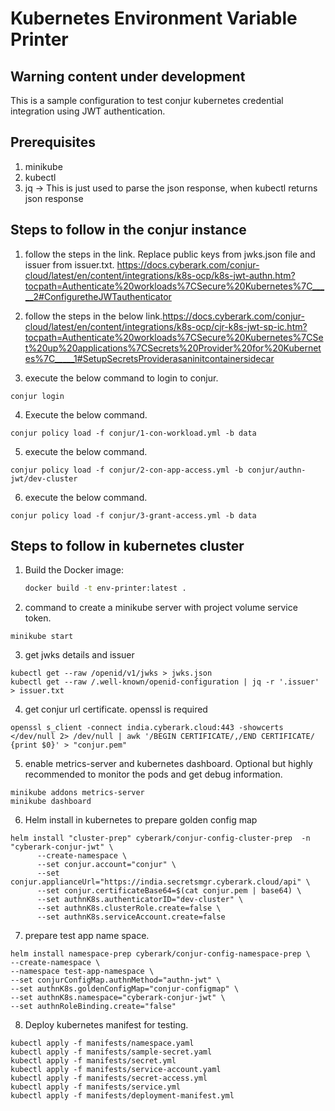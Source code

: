 # Kubernetes Environment Variable Printer
## Warning content under development

This is a sample configuration to test conjur kubernetes credential  integration using JWT authentication.

## Prerequisites

1) minikube
2) kubectl
3) jq -> This is just used to parse the json response, when kubectl returns json response

## Steps to follow in the conjur instance

1. follow the steps in the link. Replace public keys from jwks.json file and issuer from issuer.txt. https://docs.cyberark.com/conjur-cloud/latest/en/content/integrations/k8s-ocp/k8s-jwt-authn.htm?tocpath=Authenticate%20workloads%7CSecure%20Kubernetes%7C_____2#ConfiguretheJWTauthenticator

2. follow the steps in the below link.https://docs.cyberark.com/conjur-cloud/latest/en/content/integrations/k8s-ocp/cjr-k8s-jwt-sp-ic.htm?tocpath=Authenticate%20workloads%7CSecure%20Kubernetes%7CSet%20up%20applications%7CSecrets%20Provider%20for%20Kubernetes%7C_____1#SetupSecretsProviderasaninitcontainersidecar

3. execute the below command to login to conjur.
```
conjur login
```
4. Execute the below command.
```
conjur policy load -f conjur/1-con-workload.yml -b data
```
5. execute the below command.
```
conjur policy load -f conjur/2-con-app-access.yml -b conjur/authn-jwt/dev-cluster
```
6. execute the below command.
```
conjur policy load -f conjur/3-grant-access.yml -b data
```

## Steps to follow in kubernetes cluster

1. Build the Docker image:
   ```bash
   docker build -t env-printer:latest .

2. command to create a minikube server with project volume service token.
```
minikube start
```

3. get jwks details and issuer
```
kubectl get --raw /openid/v1/jwks > jwks.json
kubectl get --raw /.well-known/openid-configuration | jq -r '.issuer' > issuer.txt
```

4. get conjur url certificate. openssl is required
```
openssl s_client -connect india.cyberark.cloud:443 -showcerts </dev/null 2> /dev/null | awk '/BEGIN CERTIFICATE/,/END CERTIFICATE/ {print $0}' > "conjur.pem"
```
5. enable metrics-server and kubernetes dashboard. Optional but highly recommended to monitor the pods and get debug information.
```
minikube addons metrics-server
minikube dashboard
```
6. Helm install in kubernetes to prepare golden config map
```
helm install "cluster-prep" cyberark/conjur-config-cluster-prep  -n "cyberark-conjur-jwt" \
      --create-namespace \
      --set conjur.account="conjur" \
      --set conjur.applianceUrl="https://india.secretsmgr.cyberark.cloud/api" \
      --set conjur.certificateBase64=$(cat conjur.pem | base64) \
      --set authnK8s.authenticatorID="dev-cluster" \
      --set authnK8s.clusterRole.create=false \
      --set authnK8s.serviceAccount.create=false
``` 
7. prepare test app name space.
```
helm install namespace-prep cyberark/conjur-config-namespace-prep \
--create-namespace \
--namespace test-app-namespace \
--set conjurConfigMap.authnMethod="authn-jwt" \
--set authnK8s.goldenConfigMap="conjur-configmap" \
--set authnK8s.namespace="cyberark-conjur-jwt" \
--set authnRoleBinding.create="false"
```
8. Deploy kubernetes manifest for testing.
```
kubectl apply -f manifests/namespace.yaml
kubectl apply -f manifests/sample-secret.yaml
kubectl apply -f manifests/secret.yml 
kubectl apply -f manifests/service-account.yaml 
kubectl apply -f manifests/secret-access.yml
kubectl apply -f manifests/service.yml
kubectl apply -f manifests/deployment-manifest.yml
```

